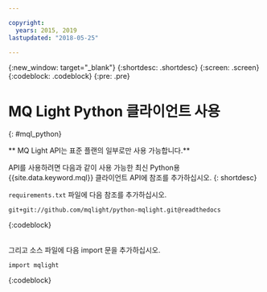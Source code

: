 ```yaml
---

copyright:
  years: 2015, 2019
lastupdated: "2018-05-25"

---
```


{:new_window: target="_blank"}
{:shortdesc: .shortdesc}
{:screen: .screen}
{:codeblock: .codeblock}
{:pre: .pre}

<!-- 14/11/18: info moved to eventstreams099.md, moved because of doc app changes -->
# MQ Light Python 클라이언트 사용
{: #mql_python}

** MQ Light API는 표준 플랜의 일부로만 사용 가능합니다.**
<br/>

API를 사용하려면 다음과 같이 사용 가능한 최신 Python용 {{site.data.keyword.mql}} 클라이언트 API에 참조를 추가하십시오.
{: shortdesc}

<code>requirements.txt</code> 파일에 다음 참조를 추가하십시오.

```
git+git://github.com/mqlight/python-mqlight.git@readthedocs
```
{:codeblock}

<br>
그리고 소스 파일에 다음 import 문을 추가하십시오.

```
import mqlight
```
{:codeblock}

<!-- Comment from Andrew
Instructions for getting started, with links for more info
Simple send source and receive source in-line

-->

